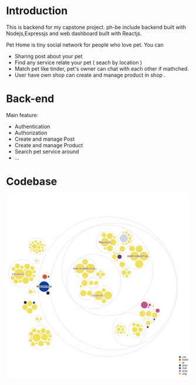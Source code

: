 # Introduction
This is backend for my capstone project.
ph-be include backend built with Nodejs,Expressjs and web dashboard built with Reactjs. 

Pet Home is tiny social network for people who love pet. You can
- Sharing post about your pet
- Find any service relate your pet ( seach by location )
- Match pet like tinder, pet's owner can chat with each other if mathched.
- User have own shop can create and manage product in shop .

# Back-end
Main feature:
- Authentication
- Authorization
- Create and manage Post
- Create and manage Product
- Search pet service around
- ...
# Codebase
![Visualization of the codebase](./diagram.svg)
